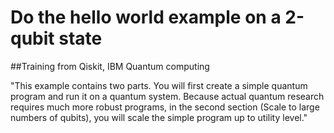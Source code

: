 # Do the hello world example on a 2-qubit state
##Training from Qiskit, IBM Quantum computing

"This example contains two parts. You will first create a simple quantum program and run it on a quantum system. 
Because actual quantum research requires much more robust programs, in the second section (Scale to large numbers of qubits), you will scale the simple program up to utility level."
